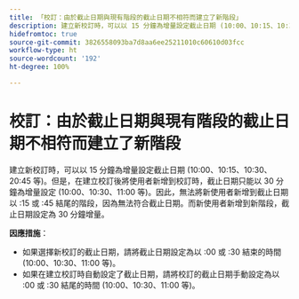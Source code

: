 ```yaml
---
title: 「校訂：由於截止日期與現有階段的截止日期不相符而建立了新階段」
description: 建立新校訂時，可以以 15 分鐘為增量設定截止日期 (10:00、10:15、10:30、20:45 等)。但是，在建立校訂後將使用者新增到校訂時，截止日期只能以 30 分鐘為增量設定 (10:00、10:30、11:00 等)。
hidefromtoc: true
source-git-commit: 3826558093ba7d8aa6ee25211010c60610d03fcc
workflow-type: ht
source-wordcount: '192'
ht-degree: 100%

---
```


# 校訂：由於截止日期與現有階段的截止日期不相符而建立了新階段

建立新校訂時，可以以 15 分鐘為增量設定截止日期 (10:00、10:15、10:30、20:45 等)。但是，在建立校訂後將使用者新增到校訂時，截止日期只能以 30 分鐘為增量設定 (10:00、10:30、11:00 等)。因此，無法將新使用者新增到截止日期以 :15 或 :45 結尾的階段，因為無法符合截止日期。而新使用者新增到新階段，截止日期設定為 30 分鐘增量。

**因應措施**：

* 如果選擇新校訂的截止日期，請將截止日期設定為以 :00 或 :30 結束的時間 (10:00、10:30、11:00 等)。
* 如果在建立校訂時自動設定了截止日期，請將校訂的截止日期手動設定為以 :00 或 :30 結尾的時間 (10:00、10:30、11:00 等)。
